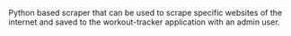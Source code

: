 Python based scraper that can be used to scrape specific websites of the internet and saved to the workout-tracker application with an admin user.
